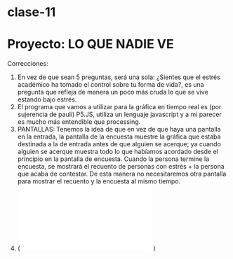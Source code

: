 # clase-11

# Proyecto: LO QUE NADIE VE

Correcciones:
1. En vez de que sean 5 preguntas, será una sola: ¿Sientes que el estrés académico ha tomado el control sobre tu forma de vida?, es una pregunta que refleja de manera un poco más cruda lo que se vive estando bajo estrés.
2. El programa que vamos a utilizar para la gráfica en tiempo real es (por sujerencia de pauli) P5.JS, utiliza un lenguaje javascript y a mi parecer es mucho más entendible que processing.
3. PANTALLAS: Tenemos la idea de que en vez de que haya una pantalla en la entrada, la pantalla de la encuesta muestre la gráfica que estaba destinada a la de entrada antes de que alguien se acerque; ya cuando alguien se acerque muestra todo lo que habíamos acordado desde el principio en la pantalla de encuesta. Cuando la persona termine la encuesta, se mostrará el recuento de personas con estrés + la persona que acaba de contestar. De esta manera no necesitaremos otra pantalla para mostrar el recuento y la encuesta al mismo tiempo.
4. (![Cronograma](./PLANIFICACIONEXAMEN.pdf) )

